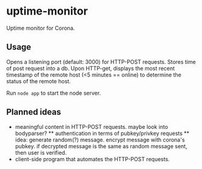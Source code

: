 # uptime-monitor

Uptime monitor for Corona.
## Usage
Opens a listening port (default: 3000) for HTTP-POST requests. Stores time of post request into a db. Upon HTTP-get, displays the most recent timestamp of the remote host (&lt;5 minutes == online) to determine the status of the remote host.

Run `node app` to start the node server.

## Planned ideas
* meaningful content in HTTP-POST requests. maybe look into bodyparser?
** authentication in terms of pubkey/privkey requests
** idea: generate random(?) message. encrypt message with corona's pubkey. if decrypted message is the same as random message sent, then user is verified.
* client-side program that automates the HTTP-POST requests.